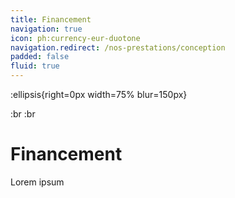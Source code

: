 ```yaml
---
title: Financement
navigation: true
icon: ph:currency-eur-duotone
navigation.redirect: /nos-prestations/conception
padded: false
fluid: true
---
```


:ellipsis{right=0px width=75% blur=150px}

:br
:br

# Financement
Lorem ipsum
